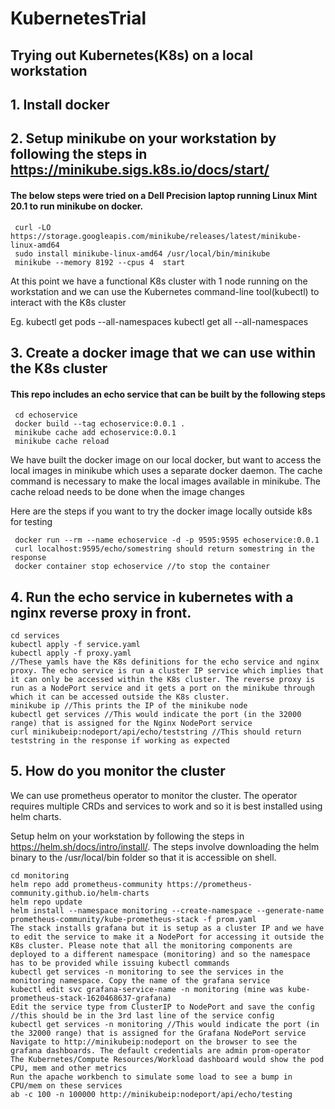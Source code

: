 # KubernetesTrial

## Trying out Kubernetes(K8s) on a local workstation

## 1. Install docker

## 2. Setup minikube on your workstation by following the steps in https://minikube.sigs.k8s.io/docs/start/

#### The below steps were tried on a Dell Precision laptop running Linux Mint 20.1 to run minikube on docker.

```
 curl -LO https://storage.googleapis.com/minikube/releases/latest/minikube-linux-amd64
 sudo install minikube-linux-amd64 /usr/local/bin/minikube
 minikube --memory 8192 --cpus 4  start
```
At this point we have a functional K8s cluster with 1 node running on the workstation and we can use the Kubernetes command-line tool(kubectl) to interact with the K8s cluster

Eg.
kubectl get pods --all-namespaces
kubectl get all --all-namespaces


## 3. Create a docker image that we can use within the K8s cluster
#### This repo includes an echo service that can be built by the following steps

```
 cd echoservice
 docker build --tag echoservice:0.0.1 .
 minikube cache add echoservice:0.0.1  
 minikube cache reload
```

 We have built the docker image on our local docker, but want to access the local images in minikube which uses a separate docker daemon. The cache command is necessary to make the local images available in minikube. The cache reload needs to be done when the image changes

 Here are the steps if you want to try the docker image locally outside k8s for testing

```
 docker run --rm --name echoservice -d -p 9595:9595 echoservice:0.0.1
 curl localhost:9595/echo/somestring should return somestring in the response
 docker container stop echoservice //to stop the container
```

## 4. Run the echo service in kubernetes with a nginx reverse proxy in front.

```
cd services
kubectl apply -f service.yaml
kubectl apply -f proxy.yaml
//These yamls have the K8s definitions for the echo service and nginx proxy. The echo service is run a cluster IP service which implies that it can only be accessed within the K8s cluster. The reverse proxy is run as a NodePort service and it gets a port on the minikube through which it can be accessed outside the K8s cluster.
minikube ip //This prints the IP of the minikube node
kubectl get services //This would indicate the port (in the 32000 range) that is assigned for the Nginx NodePort service
curl minikubeip:nodeport/api/echo/teststring //This should return teststring in the response if working as expected
```

## 5. How do you monitor the cluster
We can use prometheus operator to monitor the cluster. The operator requires multiple CRDs and services to work and so it is best installed using helm charts.

Setup helm on your workstation by following the steps in https://helm.sh/docs/intro/install/. The steps involve downloading the helm binary to the /usr/local/bin folder so that it is accessible on shell.

```
cd monitoring
helm repo add prometheus-community https://prometheus-community.github.io/helm-charts
helm repo update
helm install --namespace monitoring --create-namespace --generate-name prometheus-community/kube-prometheus-stack -f prom.yaml
The stack installs grafana but it is setup as a cluster IP and we have to edit the service to make it a NodePort for accessing it outside the K8s cluster. Please note that all the monitoring components are deployed to a different namespace (monitoring) and so the namespace has to be provided while issuing kubectl commands
kubectl get services -n monitoring to see the services in the monitoring namespace. Copy the name of the grafana service
kubectl edit svc grafana-service-name -n monitoring (mine was kube-prometheus-stack-1620468637-grafana) 
Edit the service type from ClusterIP to NodePort and save the config  //this should be in the 3rd last line of the service config
kubectl get services -n monitoring //This would indicate the port (in the 32000 range) that is assigned for the Grafana NodePort service
Navigate to http://minikubeip:nodeport on the browser to see the grafana dashboards. The default credentials are admin prom-operator
The Kubernetes/Compute Resources/Workload dashboard would show the pod CPU, mem and other metrics
Run the apache workbench to simulate some load to see a bump in CPU/mem on these services
ab -c 100 -n 100000 http://minikubeip:nodeport/api/echo/testing

```